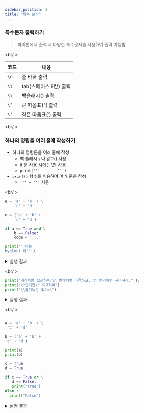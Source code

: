 ```yaml
---
sidebar_position: 8
title: "특수 문자"
---
```


### 특수문자 출력하기

> 파이썬에서 출력 시 다양한 특수문자를 사용하여 출력 가능함

<br/ >

| 코드 | 내용                   |
| ---- | ---------------------- |
| `\n` | 줄 바꿈 출력           |
| `\t` | tab(스페이스 8칸) 출력 |
| `\\` | 백슬래시(\) 출력       |
| `\"` | 큰 따옴표(") 출력      |
| `\'` | 작은 따옴표(') 출력    |

<br/ >

### 하나의 명령을 여러 줄에 작성하기

- 하나의 명령문을 여러 줄에 작성
  - 백 슬래시 \ 나 괄호() 사용
  - if 문 사용 시에는 \만 사용
  - `print('''--------''')`
- `print()` 함수를 이용하여 여러 줄을 작성
  - `''' ~ '''` 사용

<br/ >

```py
e = 'a' + 'b' + \
    'c' + 'd'

e = ('a' + 'b' +
    'c' + 'd')

if a == True and \
    b == False:
    code = '...'

print('''나는
hyoloui 다''')

```

<details>
<summary>실행 결과</summary>
```text
나는
hyoloui 다
```
</details>

<br/ >

```py
print("귀신처럼 접근하여,\n 번개처럼 타격하고, \t 연기처럼 사라져라." );
print("\"안되면\" 되게하라")
print("\\불가능은 없다\\")
```

<details>
<summary>실행 결과</summary>
```text
귀신처럼 접근하여,
 번개처럼 타격하고, 	 연기처럼 사라져라.
"안되면" 되게하라
\불가능은 없다\
```
</details>

<br/ >

```py

a = 'a' + 'b' + \
 'c' + 'd'

b = ('a' + 'b' +
'c' + 'd')

print(a)
print(b)

c = True
d = True

if c == True or \
   d == False:
   print("True")
else :
  print("False")

```

<details>
<summary>실행 결과</summary>
```text
abcd
abcd
True
```
</details>
